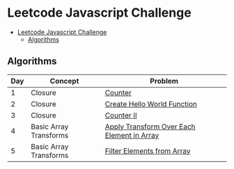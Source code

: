 # Leetcode Javascript Challenge

- [Leetcode Javascript Challenge](#leetcode-javascript-challenge)
  - [Algorithms](#algorithms)

## Algorithms

| Day | Concept                | Problem                                                                      |
| --- | ---------------------- | ---------------------------------------------------------------------------- |
| 1   | Closure                | [Counter](./solutions/counter.js)                                            |
| 2   | Closure                | [Create Hello World Function](./solutions/hello-world-function.js)           |
| 3   | Closure                | [Counter II](./solutions/counter-ii.js)                                      |
| 4   | Basic Array Transforms | [Apply Transform Over Each Element in Array](./solutions/apply-transform.js) |
| 5   | Basic Array Transforms | [Filter Elements from Array](./solutions/filter-elements-from-array.js)      |
